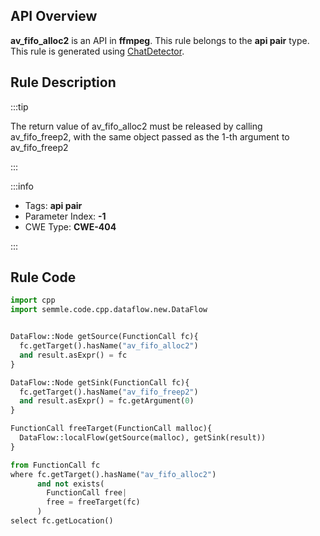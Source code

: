 ---
---


## API Overview
**av_fifo_alloc2** is an API in **ffmpeg**. This rule belongs to the **api pair** type. This rule is generated using [ChatDetector](../../tools/ChatDetector).
## Rule Description

:::tip

The return value of av_fifo_alloc2 must be released by calling av_fifo_freep2, with the same object passed as the 1-th argument to av_fifo_freep2

:::

:::info

- Tags: **api pair**
- Parameter Index: **-1**
- CWE Type: **CWE-404**

:::

## Rule Code
```python
import cpp
import semmle.code.cpp.dataflow.new.DataFlow


DataFlow::Node getSource(FunctionCall fc){
  fc.getTarget().hasName("av_fifo_alloc2")
  and result.asExpr() = fc
}

DataFlow::Node getSink(FunctionCall fc){
  fc.getTarget().hasName("av_fifo_freep2")
  and result.asExpr() = fc.getArgument(0)
}

FunctionCall freeTarget(FunctionCall malloc){
  DataFlow::localFlow(getSource(malloc), getSink(result))
}

from FunctionCall fc
where fc.getTarget().hasName("av_fifo_alloc2")
      and not exists(
        FunctionCall free| 
        free = freeTarget(fc)
      )
select fc.getLocation()

```
